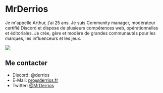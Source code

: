 # MrDerrios
Je m'appelle Arthur, j'ai 25 ans. Je suis Community manager, modérateur certifié Discord et dispose de plusieurs compétences web, opérationnelles et éditoriales. Je crée, gère et modère de grandes communautés pour les marques, les influenceurs et les jeux.

![](https://github-readme-streak-stats.herokuapp.com/?user=MrDerrios)

## Me contacter
- Discord: @derrios 
- E-Mail: pro@derrios.fr
- Twitter: [@MrDerrios](https://twitter.com/MrDerrios)

